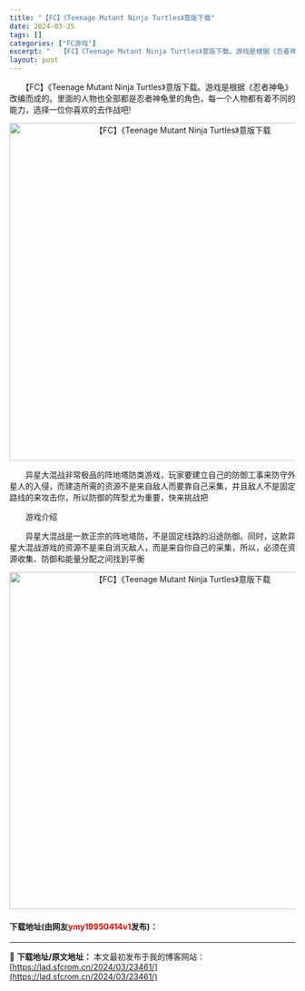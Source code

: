 ```yaml
---
title: "【FC】《Teenage Mutant Ninja Turtles》意版下载"
date: 2024-03-25
tags: []
categories: ["FC游戏"]
excerpt: "　　【FC】《Teenage Mutant Ninja Turtles》意版下载。游戏是根据《忍者神龟》改编而成的。里面的人物也全部都是忍者神龟里的角色，每一个人物都有着不同的能力，选择一位你喜欢的去作战吧! 　　异星大混战非常极品的阵地塔防类游戏，玩家要建立自己的防御工事来防守外星人的入侵，而建造&hellip;"
layout: post
---
```


 <p>　　【FC】《Teenage Mutant Ninja Turtles》意版下载。游戏是根据《忍者神龟》改编而成的。里面的人物也全部都是忍者神龟里的角色，每一个人物都有着不同的能力，选择一位你喜欢的去作战吧!</p> <p align="center"><img align="" border="0" src="https://lad.sfcrom.cn/wp-content/uploads/2024/03/20240325_66019b7c3e73f.png" width="595" alt="【FC】《Teenage Mutant Ninja Turtles》意版下载" /></p> <p>　　异星大混战非常极品的阵地塔防类游戏，玩家要建立自己的防御工事来防守外星人的入侵，而建造所需的资源不是来自敌人而要靠自己采集，并且敌人不是固定路线的来攻击你，所以防御的阵型尤为重要，快来挑战把</p> <p>　　游戏介绍</p> <p>　　异星大混战是一款正宗的阵地塔防，不是固定线路的沿途防御。同时，这款异星大混战游戏的资源不是来自消灭敌人，而是来自你自己的采集，所以，必须在资源收集、防御和能量分配之间找到平衡</p> <p align="center"><img align="" border="0" src="https://lad.sfcrom.cn/wp-content/uploads/2024/03/20240325_66019b7e01a05.png" width="594" alt="【FC】《Teenage Mutant Ninja Turtles》意版下载" /></p> <p><h4>下载地址(由网友<font color="red">ymy19950414v1</font>发布)：</h4></p> 

---
📖 **下载地址/原文地址：** 本文最初发布于我的博客网站：[https://lad.sfcrom.cn/2024/03/23461/](https://lad.sfcrom.cn/2024/03/23461/)
